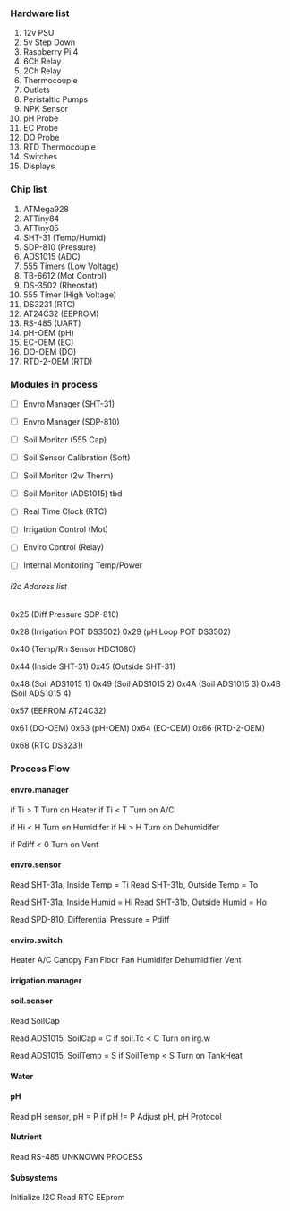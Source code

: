 ### Hardware list

1. 12v PSU
2. 5v Step Down
3. Raspberry Pi 4
4. 6Ch Relay
5. 2Ch Relay
6. Thermocouple
7. Outlets
8. Peristaltic Pumps
9. NPK Sensor
10. pH Probe
11. EC Probe
12. DO Probe
13. RTD Thermocouple
14. Switches
15. Displays

### Chip list

1. ATMega928
2. ATTiny84
3. ATTiny85
4. SHT-31 (Temp/Humid)
5. SDP-810 (Pressure)
6. ADS1015 (ADC)
7. 555 Timers (Low Voltage)
8. TB-6612 (Mot Control)
9. DS-3502 (Rheostat)
10. 555 Timer (High Voltage)
11. DS3231 (RTC)
12. AT24C32 (EEPROM)
13. RS-485 (UART)
14. pH-OEM (pH)
15. EC-OEM (EC)
16. DO-OEM (DO)
17. RTD-2-OEM (RTD)

### Modules in process

- [ ] Envro Manager (SHT-31)
- [ ] Envro Manager (SDP-810)
- [ ] Soil Monitor (555 Cap)
- [ ] Soil Sensor Calibration (Soft)
- [ ] Soil Monitor (2w Therm)
- [ ] Soil Monitor (ADS1015)
tbd


- [ ] Real Time Clock (RTC)
- [ ] Irrigation Control (Mot)
- [ ] Enviro Control (Relay)

- [ ] Internal Monitoring Temp/Power

###### i2c Address list

0x25 (Diff Pressure SDP-810)

0x28 (Irrigation POT DS3502)
0x29 (pH Loop POT DS3502)

0x40 (Temp/Rh Sensor HDC1080)

0x44 (Inside SHT-31)
0x45 (Outside SHT-31)

0x48 (Soil ADS1015 1)
0x49 (Soil ADS1015 2)
0x4A (Soil ADS1015 3)
0x4B (Soil ADS1015 4)

0x57 (EEPROM AT24C32)

0x61 (DO-OEM)
0x63 (pH-OEM)
0x64 (EC-OEM)
0x66 (RTD-2-OEM)

0x68 (RTC DS3231)

### Process Flow

#### envro.manager
if Ti > T
Turn on Heater
if Ti < T
Turn on A/C

if Hi < H
Turn on Humidifer
if Hi > H
Turn on Dehumidifer

if Pdiff < 0
Turn on Vent

#### envro.sensor
Read SHT-31a, Inside Temp = Ti
Read SHT-31b, Outside Temp = To

Read SHT-31a, Inside Humid = Hi
Read SHT-31b, Outside Humid = Ho

Read SPD-810, Differential Pressure = Pdiff

#### enviro.switch
Heater
A/C
Canopy Fan
Floor Fan
Humidifer
Dehumidifier
Vent


#### irrigation.manager


#### soil.sensor

Read SoilCap



Read ADS1015, SoilCap = C
if soil.Tc < C
Turn on irg.w

Read ADS1015, SoilTemp = S
if SoilTemp < S
Turn on TankHeat

#### Water
#### pH
Read pH sensor, pH = P
if pH != P
Adjust pH, pH Protocol

#### Nutrient
Read RS-485
UNKNOWN PROCESS

#### Subsystems

Initialize I2C
Read RTC
EEprom